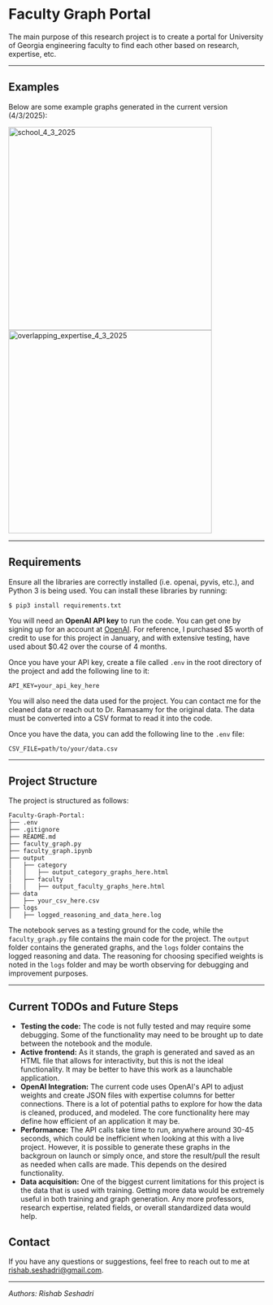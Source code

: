 # Faculty Graph Portal
The main purpose of this research project is to create a portal for University of Georgia engineering faculty to find each other based on research, expertise, etc.

----------------------------------------------
## Examples

Below are some example graphs generated in the current version (4/3/2025):

<img width="400" alt="school_4_3_2025" src="https://github.com/user-attachments/assets/9771a0fd-2385-42b5-b20c-495df7ea9159" />
<img width="400" alt="overlapping_expertise_4_3_2025" src="https://github.com/user-attachments/assets/a926fcb8-de10-4920-ae1c-d7fc89ab0bc7" />


----------------------------------------------
## Requirements


Ensure all the libraries are correctly installed (i.e. openai, pyvis, etc.), and Python 3 is being used. You can install these libraries by running:

```$ pip3 install requirements.txt```


You will need an **OpenAI API key** to run the code. You can get one by signing up for an account at [OpenAI](https://platform.openai.com/signup). For reference, I purchased \$5 worth of credit to use for this project in January, and with extensive testing, have used about \$0.42 over the course of 4 months. 

Once you have your API key, create a file called `.env` in the root directory of the project and add the following line to it:
    
    API_KEY=your_api_key_here

You will also need the data used for the project. You can contact me for the cleaned data or reach out to Dr. Ramasamy for the original data. The data must be converted into a CSV format to read it into the code.

Once you have the data, you can add the following line to the `.env` file:

    CSV_FILE=path/to/your/data.csv

----------------------------------------------

## Project Structure    

The project is structured as follows:

```
Faculty-Graph-Portal:
├── .env
├── .gitignore
├── README.md
├── faculty_graph.py
├── faculty_graph.ipynb
├── output
│   ├── category
|   │   ├── output_category_graphs_here.html
│   ├── faculty
|   │   ├── output_faculty_graphs_here.html
├── data
│   ├── your_csv_here.csv
├── logs
│   ├── logged_reasoning_and_data_here.log
```

The notebook serves as a testing ground for the code, while the `faculty_graph.py` file contains the main code for the project. The `output` folder contains the generated graphs, and the `logs` folder contains the logged reasoning and data.
The reasoning for choosing specified weights is noted in the `logs` folder and may be worth observing for debugging and improvement purposes.

----------------------------------------------
## Current TODOs and Future Steps
  - **Testing the code:** The code is not fully tested and may require some debugging. Some of the functionality may need to be brought up to date between the notebook and the module.
  - **Active frontend:** As it stands, the graph is generated and saved as an HTML file that allows for interactivity, but this is not the ideal functionality. It may be better to have this work as a launchable application.
  - **OpenAI Integration:** The current code uses OpenAI's API to adjust weights and create JSON files with expertise columns for better connections. There is a lot of potential paths to explore for how the data is cleaned, produced, and modeled. The core functionality here may define how efficient of an application it may be.
  - **Performance:** The API calls take time to run, anywhere around 30-45 seconds, which could be inefficient when looking at this with a live project. However, it is possible to generate these graphs in the backgroun on launch or simply once, and store the result/pull the result as needed when calls are made. This depends on the desired functionality.
  - **Data acquisition:** One of the biggest current limitations for this project is the data that is used with training. Getting more data would be extremely useful in both training and graph generation. Any more professors, research expertise, related fields, or overall standardized data would help.

## Contact

If you have any questions or suggestions, feel free to reach out to me at [rishab.seshadri@gmail.com](rishab.seshadri@gmail.com).

----------------------------------------------
*Authors: Rishab Seshadri*
